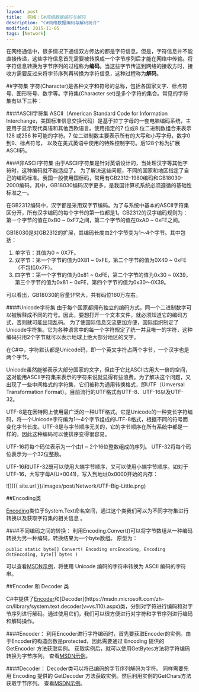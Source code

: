 ```yaml
---
layout: post
title:  网络：C#网络数据编码与解码
description: "C#网络数据编码与解码简介"
modified: 2015-11-05
tags: [Network]
---
```


在网络通信中，很多情况下通信双方传达的都是字符信息。但是，字符信息并不能直接传递，这些字符信息首先需要被转换成一个字节序列后才能在网络中传输。将字符信息转换为字节序列的过程称为**编码**。当这些字节传送到网络的接收方时，接收方需要反过来将字节序列再转换为字符信息，这种过程称为**解码**。

##字符集
字符(Character)是各种文字和符号的总称，包括各国家文字、标点符号、图形符号、数字等。字符集(Character set)是多个字符的集合。常见的字符集有以下三种：

####ASCII字符集
ASCII（American Standard Code for Information Interchange，美国标准信息交换代码）是基于拉丁字母的一套电脑编码系统，主要用于显示现代英语和其他西欧语言。使用指定的7 位或8 位二进制数组合来表示128 或256 种可能的字符。7 位二进制数主要表示所有的大写和小写字母，数字0 到9、标点符号， 以及在美式英语中使用的特殊控制字符。后128个称为扩展ASCII码。

####非ASCII字符集
由于ASCII字符集是针对英语设计的，当处理汉字等其他字符时，这种编码就不能适应了。
为了解决这些问题，不同的国家和地区指定了自己的编码标准。我国一般使用国标码，常用有GB2312-1980编码和GB18030-2000编码，其中，GB18030编码汉字更多，是我国计算机系统必须遵循的基础性标准之一。

在GB2312编码中，汉字都是采用双字节编码。为了与系统中基本的ASCII字符集区分开，所有汉字编码的每个字节的第一位都是1。GB2312的汉字编码规则为：第一个字节的值在0xB0 ~ 0xF7之间，第二个字节的值在0xA0 ~ 0xFE之间。

GB18030是对GB2312的扩展，其编码长度由2个字节变为1～4个字节。其中包括：

1. 单字节：其值为0 ~ 0X7F。
2. 双字节：第一个字节的值为0X81 ~ 0xFE，第二个字节的值为0X40 ~ 0xFE（不包括0x7F）。
3. 四字节：第一个字节的值为0x81 ~ 0xFE，第二个字节的值为0x30 ~ 0X39，第三个字节的值为0x81 ~ 0xFE，第四个字节的值为0x30～0X39。

可以看出，GB18030的容量非常大，共有码位160万左右。

####Unicode字符集
由于每个国家都拥有独立的编码方式，同一个二进制数字可以被解释成不同的符号。因此，要想打开一个文本文件，就必须知道它的编码方式，否则就可能出现乱码。
为了使国际信息交流更加方便，国际组织制定了Unicode字符集。它为各种语言中的每一个字符规定了统一并且唯一的字符，这种编码只用2个字节就可以表示地球上绝大部分地区的文字。

在C#中，字符默认都是Unicode码，即一个英文字符占两个字节，一个汉字也是两个字节。

Unicode虽然能够表示大部分国家的文字，但由于它比ASCII古用大一倍的空间，这对能用ASCII字符集来表示的字符来说就显得有些浪费。为了解决这个问题，又出现了一些中间格式的字符集，它们被称为通用转换格式，即UTF（Umversal Transformation Format）。目前流行的UTF格式有UTF-8、UTF-16以及UTF-32。

UTF-8是在因特网上使用最广泛的一种UTF格式。它是Unicode的一种变长字符编码，将一个Unicode字符编为1～4个字节组成的UTF-8格式，根据不同的符号而变化字节长度。UTF-8是与字节顺序无关的，它的字节顺序在所有系统中都是一样的，因此这种编码可以使排序变得很容易。

UTF-16将每个码位表示为一个由1 ~ 2个16位整数组成的序列。
UTF-32将每个码位表示为一个32位整数。

UTF-16和UTF-32既可以使用大端字节顺序，又可以使用小端字节顺序。如对于UTF-16，大写字母A(U+0041)，写入到地址0x0000开始的内存：

![]({{ site.url }}/images/post/Network/UTF-Big-Little.png)

##Encoding类

[Encoding](https://msdn.microsoft.com/zh-cn/library/system.text.encoding(v=vs.110).aspx)类位于System.Text命名空间，通过这个类我们可以为不同字符集进行转换以及获取字符集的相关信息 。

####不同编码之间的转换：
利用Encoding.Convert()可以将字节数组从一种编码转换为另一种编码，转换结果为一个byte数组。
原型为：

    public static byte[] Convert( Encoding srcEncoding, Encoding dstEncoding, byte[] bytes )

可以查看[MSDN示例](https://msdn.microsoft.com/zh-cn/library/kdcak6ye(v=vs.110).aspx#Anchor_2)，将使用 Unicode 编码的字符串转换为 ASCII 编码的字符串。


##Encoder 和 Decoder 类

C#中提供了[Encoder](https://msdn.microsoft.com/zh-cn/library/system.text.encoder(v=vs.110).aspx)和[Decoder](https://msdn.microsoft.com/zh-cn/library/system.text.decoder(v=vs.110).aspx)类，分别对字符进行编码和对字节序列进行解码。通过使用它们，我们可以很方便进行对字符和字节序列进行编码和解码操作。

####Encoder：
利用Encoder进行字符编码时，首先要获取Encoder的实例。由于Encoder的构造函数是protected，因此需要通过 Encoding 提供的 GetEncoder 方法获取实例。
获取实例后，就可以使用GetBytes方法将字符编码转换为字节序列。
查看[MSDN示例](https://msdn.microsoft.com/zh-cn/library/5zxk59x5(v=vs.110).aspx#Anchor_3)。

####Decoder：
Decoder类可以将已编码的字节序列解码为字符。
同样需要先用  Encoding 提供的 GetDecoder 方法获取实例。然后利用实例的GetChars方法获取字节序列。
查看[MSDN示例](https://msdn.microsoft.com/zh-cn/library/125z2etb(v=vs.110).aspx#Anchor_3)。